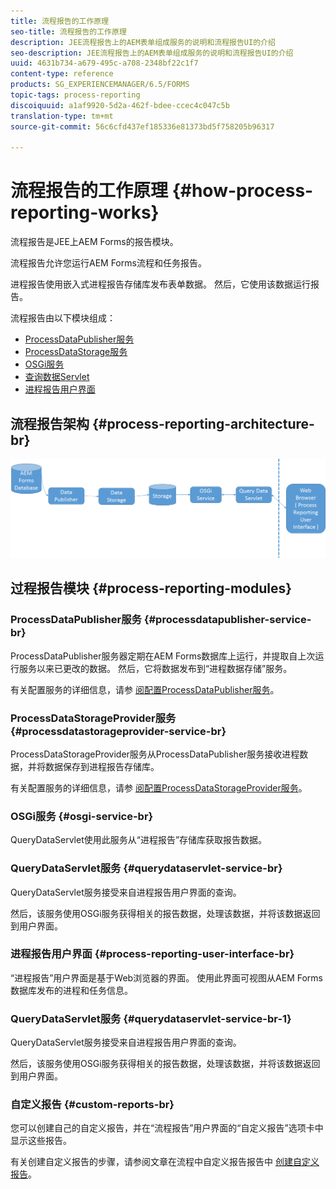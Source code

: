 ```yaml
---
title: 流程报告的工作原理
seo-title: 流程报告的工作原理
description: JEE流程报告上的AEM表单组成服务的说明和流程报告UI的介绍
seo-description: JEE流程报告上的AEM表单组成服务的说明和流程报告UI的介绍
uuid: 4631b734-a679-495c-a708-2348bf22c1f7
content-type: reference
products: SG_EXPERIENCEMANAGER/6.5/FORMS
topic-tags: process-reporting
discoiquuid: a1af9920-5d2a-462f-bdee-ccec4c047c5b
translation-type: tm+mt
source-git-commit: 56c6cfd437ef185336e81373bd5f758205b96317

---
```



# 流程报告的工作原理 {#how-process-reporting-works}

流程报告是JEE上AEM Forms的报告模块。

流程报告允许您运行AEM Forms流程和任务报告。

进程报告使用嵌入式进程报告存储库发布表单数据。 然后，它使用该数据运行报告。

流程报告由以下模块组成：

* [ProcessDataPublisher服务](/help/forms/using/process-reporting/process-reporting-architecture.md#p-processdatapublisher-service-br-p)
* [ProcessDataStorage服务](/help/forms/using/process-reporting/process-reporting-architecture.md#p-processdatastorageprovider-service-br-p)
* [OSGi服务](/help/forms/using/process-reporting/process-reporting-architecture.md#p-osgi-service-br-p)
* [查询数据Servlet](/help/forms/using/process-reporting/process-reporting-architecture.md#p-querydataservlet-service-br-p)
* [进程报告用户界面](/help/forms/using/process-reporting/process-reporting-architecture.md#p-process-reporting-user-interface-br-p)

## 流程报告架构 {#process-reporting-architecture-br}

![处理报告架构](assets/processreportingarchitecture.png)

## 过程报告模块 {#process-reporting-modules}

### ProcessDataPublisher服务 {#processdatapublisher-service-br}

ProcessDataPublisher服务器定期在AEM Forms数据库上运行，并提取自上次运行服务以来已更改的数据。 然后，它将数据发布到“进程数据存储”服务。

有关配置服务的详细信息，请参 [阅配置ProcessDataPublisher服务](/help/forms/using/process-reporting/install-start-process-reporting.md#p-reportconfiguration-service-p)。

### ProcessDataStorageProvider服务 {#processdatastorageprovider-service-br}

ProcessDataStorageProvider服务从ProcessDataPublisher服务接收进程数据，并将数据保存到进程报告存储库。

有关配置服务的详细信息，请参 [阅配置ProcessDataStorageProvider服务](/help/forms/using/process-reporting/install-start-process-reporting.md#p-to-configure-the-process-reporting-repository-locations-p)。

### OSGi服务 {#osgi-service-br}

QueryDataServlet使用此服务从“进程报告”存储库获取报告数据。

### QueryDataServlet服务 {#querydataservlet-service-br}

QueryDataServlet服务接受来自进程报告用户界面的查询。

然后，该服务使用OSGi服务获得相关的报告数据，处理该数据，并将该数据返回到用户界面。

### 进程报告用户界面 {#process-reporting-user-interface-br}

“进程报告”用户界面是基于Web浏览器的界面。 使用此界面可视图从AEM Forms数据库发布的进程和任务信息。

### QueryDataServlet服务 {#querydataservlet-service-br-1}

QueryDataServlet服务接受来自进程报告用户界面的查询。

然后，该服务使用OSGi服务获得相关的报告数据，处理该数据，并将该数据返回到用户界面。

### 自定义报告 {#custom-reports-br}

您可以创建自己的自定义报告，并在“流程报告”用户界面的“自定义报告”选项卡中显示这些报告。

有关创建自定义报告的步骤，请参阅文章在流程中自定义报告报告中 [创建自定义报告](/help/forms/using/process-reporting/process-reporting-custom-reports.md)。
